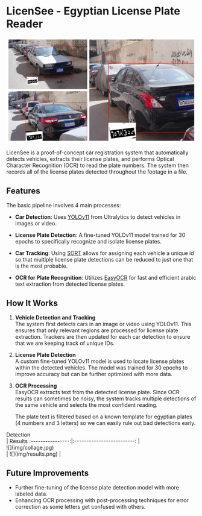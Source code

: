 # LicenSee - Egyptian License Plate Reader
![alt text](img/collage.jpg)

LicenSee is a proof-of-concept car registration system that automatically detects vehicles, extracts their  license plates, and performs Optical Character Recognition (OCR) to read the plate numbers. The system then records all of the license plates detected throughout the footage in a file.

## Features

The basic pipeline involves 4 main processes:
- **Car Detection**: Uses [YOLOv11](https://github.com/ultralytics/yolov5) from Ultralytics to detect vehicles in images or video.
- **License Plate Detection**: A fine-tuned YOLOv11 model trained for 30 epochs to specifically recognize and isolate license plates.
- **Car Tracking**: Using [SORT](https://github.com/JaidedAI/EasyOCR) allows for assigning each vehicle a unique id so that multiple license plate detections can be reduced to just one that is the most probable.

- **OCR for Plate Recognition**: Utilizes [EasyOCR](https://github.com/JaidedAI/EasyOCR) for fast and efficient arabic text extraction from detected license plates.

## How It Works

1. **Vehicle Detection and Tracking**  
   The system first detects cars in an image or video using YOLOv11. This ensures that only relevant regions are processed for license plate extraction. Trackers are then updated for each car detection to ensure that we are keeping track of unique IDs.

2. **License Plate Detection**  
   A custom fine-tuned YOLOv11 model is used to locate license plates within the detected vehicles. The model was trained for 30 epochs to improve accuracy but can be further optimized with more data.


3. **OCR Processing**  
   EasyOCR extracts text from the detected license plate. Since OCR results can sometimes be noisy, the system tracks multiple detections of the same vehicle and selects the most confident reading.

   The plate text is filtered based on a known template for egyptian plates (4 numbers and 3 letters) so we can easily rule out bad detections early. 


<div style="width:100px">Detection</div>     |  Results
:----------------:|:-------------------------:
| <div style="width:280px">![](img/collage.jpg) </div>  |  ![](img/results.png) |

## Future Improvements



- Further fine-tuning of the license plate detection model with more labeled data.
- Enhancing OCR processing with post-processing techniques for error correction as some letters get confused with others.